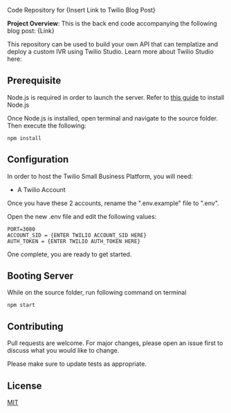 Code Repository for {Insert Link to Twilio Blog Post}

**Project Overview**:
This is the back end code accompanying the following blog post: {Link}

This repository can be used to build your own API that can templatize and deploy a custom IVR using Twilio Studio. Learn more about Twilio Studio here:

## Prerequisite
Node.js is required in order to launch the server. Refer to [this guide](https://docs.npmjs.com/downloading-and-installing-node-js-and-npm) to install Node.js

Once Node.js is installed, open terminal and navigate to the source folder. Then execute the following:
```
npm install
```

## Configuration

In order to host the Twilio Small Business Platform, you will need:
* A Twilio Account

Once you have these 2 accounts, rename the ".env.example" file to ".env".

Open the new .env file and edit the following values:
```
PORT=3080
ACCOUNT_SID = {ENTER TWILIO ACCOUNT_SID HERE}
AUTH_TOKEN = {ENTER TWILIO AUTH_TOKEN HERE}
```

One complete, you are ready to get started.

## Booting Server
While on the source folder, run following command on terminal
```
npm start
```

## Contributing
Pull requests are welcome. For major changes, please open an issue first to discuss what you would like to change.

Please make sure to update tests as appropriate.

## License
[MIT](https://choosealicense.com/licenses/mit/)
